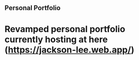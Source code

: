 ## Personal Portfolio

# Revamped personal portfolio currently hosting at here (https://jackson-lee.web.app/)
